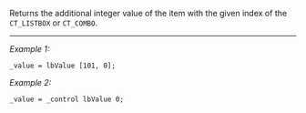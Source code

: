 Returns the additional integer value of the item with the given index of the `CT_LISTBOX` or `CT_COMBO`.


---
*Example 1:*
```sqf
_value = lbValue [101, 0];
```

*Example 2:*
```sqf
_value = _control lbValue 0;
```